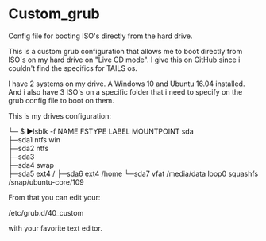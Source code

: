 # Custom_grub
Config file for booting ISO's directly from the hard drive.

This is a custom grub configuration that allows me to boot directly from ISO's on my hard drive on "Live CD mode". I give this on GitHub since i couldn't find the specifics for TAILS os.

I have 2 systems on my drive. A Windows 10 and Ubuntu 16.04 installed. And i also have 3 ISO's on a specific folder that i need to specify on the grub config file to boot on them.

This is my drives configuration:

└─ $ ▶lsblk -f
NAME   FSTYPE   LABEL      MOUNTPOINT
sda                                                        
├─sda1 ntfs     win                        
├─sda2 ntfs                                
├─sda3                                                     
├─sda4 swap            
├─sda5 ext4                /
├─sda6 ext4                /home
└─sda7 vfat                /media/data
loop0  squashfs                                            /snap/ubuntu-core/109

From that you can edit your:

/etc/grub.d/40_custom

with your favorite text editor.
